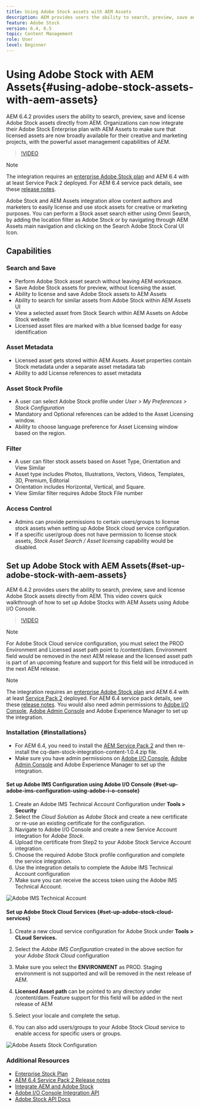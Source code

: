 ```yaml
---
title: Using Adobe Stock assets with AEM Assets
description: AEM provides users the ability to search, preview, save and license Adobe Stock assets directly from AEM. Organizations can now integrate their Adobe Stock Enterprise plan with AEM Assets to make sure that licensed assets are now broadly available for their creative and marketing projects, with the powerful asset management capabilities of AEM. 
feature: Adobe Stock
version: 6.4, 6.5
topic: Content Management
role: User
level: Beginner
---
```


# Using Adobe Stock with AEM Assets{#using-adobe-stock-assets-with-aem-assets}

AEM 6.4.2 provides users the ability to search, preview, save and license Adobe Stock assets directly from AEM. Organizations can now integrate their Adobe Stock Enterprise plan with AEM Assets to make sure that licensed assets are now broadly available for their creative and marketing projects, with the powerful asset management capabilities of AEM.

>[!VIDEO](https://video.tv.adobe.com/v/24678/?quality=9&learn=on)

>[!NOTE]
>
>The integration requires an [enterprise Adobe Stock plan](https://landing.adobe.com/en/na/products/creative-cloud/ctir-4625-stock-for-enterprise/index.html) and AEM 6.4 with at least Service Pack 2 deployed. For AEM 6.4 service pack details, see these [release notes](https://helpx.adobe.com/experience-manager/6-4/release-notes/sp-release-notes.html).

Adobe Stock and AEM Assets integration allow content authors and marketers to easily license and use stock assets for creative or marketing purposes. You can perform a Stock asset search either using Omni Search, by adding the location filter as Adobe Stock or by navigating through AEM Assets main navigation and clicking on the Search Adobe Stock Coral UI Icon.

## Capabilities

### Search and Save

* Perform Adobe Stock asset search without leaving AEM workspace. 
* Save Adobe Stock assets for preview, without licensing the asset. 
* Ability to license and save Adobe Stock assets to AEM Assets
* Ability to search for similar assets from Adobe Stock within AEM Assets UI
* View a selected asset from Stock Search within AEM Assets on Adobe Stock website
* Licensed asset files are marked with a blue licensed badge for easy identification

### Asset Metadata

* Licensed asset gets stored within AEM Assets. Asset properties contain Stock metadata under a separate asset metadata tab
* Ability to add License references to asset metadata

### Asset Stock Profile

* A user can select Adobe Stock profile under *User > My Preferences > Stock Configuration*
* Mandatory and Optional references can be added to the Asset Licensing window.
* Ability to choose language preference for Asset Licensing window based on the region.

### Filter

* A user can filter stock assets based on Asset Type, Orientation and View Similar
* Asset type includes Photos, Illustrations, Vectors, Videos, Templates, 3D, Premium, Editorial
* Orientation includes Horizontal, Vertical, and Square.
* View Similar filter requires Adobe Stock File number

### Access Control

* Admins can provide permissions to certain users/groups to license stock assets when setting up Adobe Stock cloud service configuration.
* If a specific user/group does not have permission to license stock assets, *Stock Asset Search / Asset licensing* capability would be disabled.

## Set up Adobe Stock with AEM Assets{#set-up-adobe-stock-with-aem-assets}

AEM 6.4.2 provides users the ability to search, preview, save and license Adobe Stock assets directly from AEM. This video covers quick walkthrough of how to set up Adobe Stocks with AEM Assets using Adobe I/O Console.

>[!VIDEO](https://video.tv.adobe.com/v/25043/?quality=12&learn=on)

>[!NOTE]
>
>For Adobe Stock Cloud service configuration, you must select the PROD Environment and Licensed asset path point to /content/dam. Environment field would be removed in the next AEM release and the licensed asset path is part of an upcoming feature and support for this field will be introduced in the next AEM release.

>[!NOTE]
>
>The integration requires an [enterprise Adobe Stock plan](https://landing.adobe.com/en/na/products/creative-cloud/ctir-4625-stock-for-enterprise/index.html) and AEM 6.4 with at least [Service Pack 2](https://www.adobeaemcloud.com/content/marketplace/marketplaceProxy.html?packagePath=/content/companies/public/adobe/packages/cq640/servicepack/AEM-6.4.2.0) deployed. For AEM 6.4 service pack details, see these [release notes](https://helpx.adobe.com/experience-manager/6-4/release-notes/sp-release-notes.html). You would also need admin permissions to [Adobe I/O Console](https://console.adobe.io/), [Adobe Admin Console](https://adminconsole.adobe.com/) and Adobe Experience Manager to set up the integration.

### Installation {#installations}

* For AEM 6.4, you need to install the [AEM Service Pack 2](https://www.adobeaemcloud.com/content/marketplace/marketplaceProxy.html?packagePath=/content/companies/public/adobe/packages/cq640/servicepack/AEM-6.4.2.0) and then re-install the cq-dam-stock-integration-content-1.0.4.zip file.
* Make sure you have admin permissions on [Adobe I/O Console](https://console.adobe.io/), [Adobe Admin Console](https://adminconsole.adobe.com/) and Adobe Experience Manager to set up the integration.

#### Set up Adobe IMS Configuration using Adobe I/O Console {#set-up-adobe-ims-configuration-using-adobe-i-o-console}

1. Create an Adobe IMS Technical Account Configuration under **Tools &gt; Security**
2. Select the *Cloud Solution* as *Adobe Stock* and create a new certificate or re-use an existing certificate for the configuration.
3. Navigate to Adobe I/O Console and create a new Service Account integration for *Adobe Stock*. 
4. Upload the certificate from Step2 to your Adobe Stock Service Account integration. 
5. Choose the required Adobe Stock profile configuration and complete the service integration.
6. Use the integration details to complete the Adobe IMS Technical Account configuration
7. Make sure you can receive the access token using the Adobe IMS Technical Account.

![Adobe IMS Technical Account](assets/screen_shot_2018-10-22at12219pm.png)

#### Set up Adobe Stock Cloud Services {#set-up-adobe-stock-cloud-services}

1. Create a new cloud service configuration for Adobe Stock under **Tools > CLoud Services.**
2. Select the *Adobe IMS Configuration* created in the above section for your *Adobe Stock Cloud* configuration

3. Make sure you select the **ENVIRONMENT** as PROD. Staging environment is not supported and will be removed in the next release of AEM. 
4. **Licensed Asset path** can be pointed to any directory under /content/dam. Feature support for this field will be added in the next release of AEM
5. Select your locale and complete the setup. 
6. You can also add users/groups to your Adobe Stock Cloud service to enable access for specific users or groups.

![Adobe Assets Stock Configuration](assets/screen_shot_2018-10-22at12425pm.png)

### Additional Resources

* [Enterprise Stock Plan](https://landing.adobe.com/en/na/products/creative-cloud/ctir-4625-stock-for-enterprise/index.html)
* [AEM 6.4 Service Pack 2 Release notes](https://helpx.adobe.com/experience-manager/6-4/release-notes/sp-release-notes.html)
* [Integrate AEM and Adobe Stock](https://helpx.adobe.com/experience-manager/6-5/assets/using/aem-assets-adobe-stock.html#IntegrateAEMandAdobeStock)
* [Adobe I/O Console Integration API](https://www.adobe.io/apis/cloudplatform/console/authentication/gettingstarted.html)
* [Adobe Stock API Docs](https://www.adobe.io/apis/creativecloud/stock/docs.html)